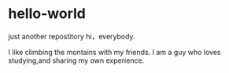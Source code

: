 # hello-world
just another repostitory
hi，everybody.

I like climbing the montains with my friends.
I am a guy who loves studying,and sharing my own experience. 
